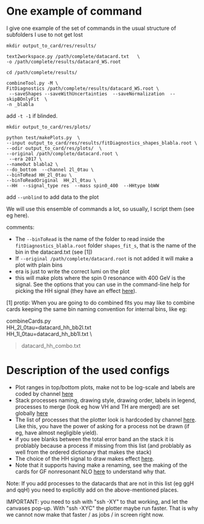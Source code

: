 # One example of command

I give one example of the set of commands in the usual structure of subfolders I use to not get lost

```
mkdir output_to_card/res/results/

text2workspace.py /path/complete/datacard.txt   \
-o /path/complete/results/datacard_WS.root
```

```
cd /path/complete/results/

combineTool.py -M \
FitDiagnostics /path/complete/results/datacard_WS.root \
 --saveShapes --saveWithUncertainties  --saveNormalization  --skipBOnlyFit  \
-n _blabla
```
add `-t -1` if blinded.

```
mkdir output_to_card/res/plots/

python test/makePlots.py  \
--input output_to_card/res/results/fitDiagnostics_shapes_blabla.root \
--odir output_to_card/res/plots/  \
--original /path/complete/datacard.root \
 --era 2017 \
--nameOut blabla2 \
--do_bottom  --channel 2l_0tau \
--binToRead HH_2l_0tau \
--binToReadOriginal  HH_2l_0tau \
--HH  --signal_type res  --mass spin0_400  --HHtype bbWW
```

add `--unblind` to add data to the plot

We will use this ensemble of commands a lot, so usually, I script them (see eg here).

comments:

- The `--binToRead` is the name of the folder to read inside the `fitDiagnostics_blabla.root` folder `shapes_fit_s`, that is the name of the bin in the datacard.txt (see [1])
- If `--original /path/complete/datacard.root` is not added it will make a plot with plain bins
- era is just to write the correct lumi on the plot
- this will make plots where the spin 0 resonance with 400 GeV is the signal. See the options that you can use in the command-line help for picking the HH signal (they have an effect [here](https://github.com/HEP-KBFI/CombineHarvester/blob/961f2b1a0a8ae002e3d7fd82fb523fa11fa97568/ttH_htt/configs/list_channels_HH.py#L57-L81)).

[1] protip: When you are going to do combined fits you may like to combine cards keeping the same bin naming convention for internal bins,
like eg:

combineCards.py \
HH_2l_0tau=datacard_hh_bb2l.txt \
HH_1l_0tau=datacard_hh_bb1l.txt \
> datacard_hh_combo.txt

# Description of the used configs

- Plot ranges in top/bottom plots, make not to be log-scale and labels are coded by channel [here](https://github.com/HEP-KBFI/CombineHarvester/blob/fd6a86d02f87b0746601c6850805f27c2bafed0d/ttH_htt/configs/plot_options_HH.py#L104-L129)
- Stack processes naming, drawing style, drawing order, labels in legend, processes to merge (look eg how VH and TH are merged) are set globally [here](https://github.com/HEP-KBFI/CombineHarvester/blob/fd6a86d02f87b0746601c6850805f27c2bafed0d/ttH_htt/configs/plot_options_HH.py#L104-L129)
- The list of processes that the plotter look is hardcoded by channel [here](https://github.com/HEP-KBFI/CombineHarvester/blob/ee10ff510cc31486704a4bf3b7ea1dd5821c15eb/ttH_htt/configs/list_channels_HH.py#L80-L92). Like this, you have the power of asking for a process not be drawn (if eg, have almost negligible yield).
 - if you see blanks between the total error band an the stack it is problably because a process if missing from this list (and problably as well from the ordered dictionary that makes the stack)
- The choice of the HH signal to draw makes effect [here](https://github.com/HEP-KBFI/CombineHarvester/blob/ee10ff510cc31486704a4bf3b7ea1dd5821c15eb/ttH_htt/configs/list_channels_HH.py#L80-L92).
 - Note that it supports having make a renaming, see the making of the cards for GF nonresonant NLO [here]() to understand why that.

Note: If you add processes to the datacards that are not in this list (eg ggH and qqH) you need to explicitly add on the above-mentioned places.

IMPORTANT: you need to ssh with "ssh -XY" to that working, and let the canvases pop-up. With "ssh -XYC" the plotter maybe run faster.
That is why we cannot now make that faster / as jobs / in screen right now.
